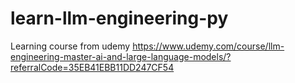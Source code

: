 # learn-llm-engineering-py
Learning course from udemy https://www.udemy.com/course/llm-engineering-master-ai-and-large-language-models/?referralCode=35EB41EBB11DD247CF54
